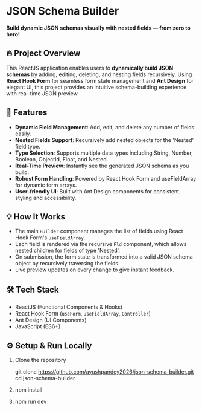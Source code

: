 # JSON Schema Builder 

**Build dynamic JSON schemas visually with nested fields — from zero to hero!**


## 🔥 Project Overview

This ReactJS application enables users to **dynamically build JSON schemas** by adding, editing, deleting, and nesting fields recursively. Using **React Hook Form** for seamless form state management and **Ant Design** for elegant UI, this project provides an intuitive schema-building experience with real-time JSON preview.


## 🚀 Features

- **Dynamic Field Management**: Add, edit, and delete any number of fields easily.
- **Nested Fields Support**: Recursively add nested objects for the 'Nested' field type.
- **Type Selection**: Supports multiple data types including String, Number, Boolean, ObjectId, Float, and Nested.
- **Real-Time Preview**: Instantly see the generated JSON schema as you build.
- **Robust Form Handling**: Powered by React Hook Form and useFieldArray for dynamic form arrays.
- **User-friendly UI**: Built with Ant Design components for consistent styling and accessibility.


## 💡 How It Works

- The main `Builder` component manages the list of fields using React Hook Form's `useFieldArray`.
- Each field is rendered via the recursive `Fld` component, which allows nested children for fields of type 'Nested'.
- On submission, the form state is transformed into a valid JSON schema object by recursively traversing the fields.
- Live preview updates on every change to give instant feedback.


## 🛠 Tech Stack

- ReactJS (Functional Components & Hooks)
- React Hook Form (`useForm`, `useFieldArray`, `Controller`)
- Ant Design (UI Components)
- JavaScript (ES6+)


## ⚙️ Setup & Run Locally

1. Clone the repository  
   
   git clone https://github.com/ayushpandey2026/json-schema-builder.git
   cd json-schema-builder

2. npm install
   
3. npm run dev

